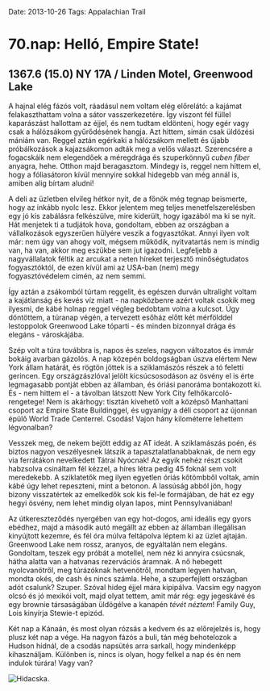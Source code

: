 Date: 2013-10-26
Tags: Appalachian Trail

# 70.nap: Helló, Empire State!

## 1367.6 (15.0) NY 17A / Linden Motel, Greenwood Lake

A hajnal elég fázós volt, ráadásul nem voltam elég előrelátó: a kajámat felakaszthattam volna a sátor vasszerkezetére. Így viszont fél füllel kaparászást hallottam az éjjel, és nem tudtam eldönteni, hogy egér vagy csak a hálózsákom gyűrődésének hangja. Azt hittem, simán csak üldözési mániám van. Reggel aztán egérkaki a hálózsákom mellett és újabb próbálkozások a kajazsákomon adták meg a velős választ. Szerencsére a fogacskáik nem elegendőek a méregdrága és szuperkönnyű *cuben fiber* anyagra, hehe. Otthon majd beragasztom. Mindegy is, reggel nem hittem el, hogy a fóliasátoron kívül mennyire sokkal hidegebb van még annál is, amiben alig bírtam aludni!

A deli az üzletben elvileg hétkor nyit, de a főnök még tegnap beismerte, hogy az inkább nyolc lesz. Ekkor jelentem meg teljes menetfelszerelésben egy jó kis zabálásra felkészülve, mire kiderült, hogy igazából ma ki se nyit. Hát menjetek ti a tudjátok hova, gondoltam, ebben az országban a vállalkozások egyszerűen hülyére veszik a fogyasztókat. Annyi ilyen volt már: nem úgy van ahogy volt, mégsem működik, nyitvatartás nem is mindig van, ha van, akkor meg eszükbe sem jut igazodni. Legfeljebb a nagyvállalatok féltik az arcukat a neten híreket terjesztő minőségtudatos fogyasztóktól, de ezen kívül ami az USA-ban (nem) megy fogyasztóvédelem címén, az nem semmi.

Így aztán a zsákomból túrtam reggelit, és egészen durván ultralight voltam a kajátlanság és kevés víz miatt - na napközbenre azért voltak csokik meg ilyesmi, de kábé holnap reggel végleg bedobtam volna a kulcsot. Úgy döntöttem, a túranap végén, a tervezett esőház előtt két mérfölddel lestoppolok Greenwood Lake tóparti - és minden bizonnyal drága és elegáns - városkájába.

Szép volt a túra továbbra is, napos és szeles, nagyon változatos és immár bokáig avarban gázolós. A nap közepén boldogságban úszva elértem New York állam határát, és rögtön jöttek is a sziklamászós részek a tó feletti gerincen. Egy országzászlóval jelölt kicsúcsosodáson az ösvény el is érte legmagasabb pontját ebben az államban, és óriási panoráma bontakozott ki. És - nem hittem el - a távolban látszott New York City felhőkarcoló-rengetege! Nem is akárhogy: tisztán kivehető volt a középső Manhattani csoport az Empire State Buildinggel, és ugyanígy a déli csoport az újonnan épülő World Trade Centerrel. Csodás! Vajon hány kilométerre lehettem légvonalban?

Vesszek meg, de nekem bejött eddig az AT ideát. A sziklamászás poén, és biztos nagyon veszélyesnek látszik a tapasztalatlanabbaknak, de nem egy via ferrátákon nevelkedett Tátrai Nyócnak! Az egyik nehéz részt csokit habzsolva csináltam fél kézzel, a híres létra pedig 45 foknál sem volt meredekebb. A sziklatetők meg ilyen egyetlen óriás kőtömbből voltak, amin kábé úgy lehet repeszteni, mint a betonon. A lassúság abból jön, hogy bizony visszatértek az emelkedők sok kis fel-le formájában, de hát ez egy hegyi ösvény, nem lehet mindig olyan lapos, mint Pennsylvaniában!

Az útkereszteződés nyergében van egy hot-dogos, ami ideális egy gyors ebédhez, majd a második autó megállt az ebben az államban illegálisan kinyújtott kezemre, és fél óra múlva feltápolva léptem ki az üzlet ajtaján. Greenwood Lake nem rossz, aranyos, de egyáltalán nem elegáns. Gondoltam, teszek egy próbát a motellel, nem néz ki annyira csúcsnak, hátha alatta van a hatvanas rezervációs áramnak. A nő hebegett nyolcvanötről, meg túrázóknak hetvenötről, mondtam legyen hatvan, mondta okés, de cash és nincs számla. Hehe, a szuperfejlett országban adót csalunk? Szuper. Szóval hideg éjjel mára kipipálva. Vacsim egy nagyon olcsó és jó mexikói volt, majd olyat tettem, amit már rég: egy jegeskávé és egy brownie társaságában üldögélve a kanapén *tévét néztem*! Family Guy, Lois kinyírja Stewie-t epizód.

Két nap a Kánaán, és most olyan rózsás a kedvem és az előrejelzés is, hogy plusz két nap a vége. Ha nagyon fázós a buli, tán még behotelozok a Hudson hídnál, de a csodás napsütés arra sarkall, hogy mindenképp kihasználjam. Különben is, nincs is olyan, hogy felkel a nap és én nem indulok túrára! Vagy van?

![Hidacska.](https://lh3.googleusercontent.com/-bLrD_qjZ1iw/UoU6YloNbWI/AAAAAAAAIio/cnjahPBvCbc/s720-Ic42/20131026_111548.jpg)